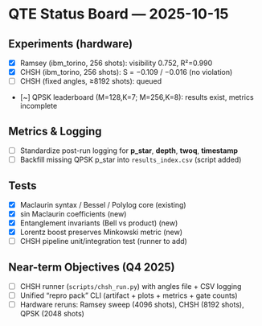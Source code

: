 # QTE Status Board — 2025-10-15

## Experiments (hardware)
- [x] Ramsey (ibm_torino, 256 shots): visibility 0.752, R²=0.990
- [x] CHSH (ibm_torino, 256 shots): S = −0.109 / −0.016 (no violation)
- [ ] CHSH (fixed angles, ≥8192 shots): queued
- [~] QPSK leaderboard (M=128,K=7; M=256,K=8): results exist, metrics incomplete

## Metrics & Logging
- [ ] Standardize post-run logging for **p_star**, **depth**, **twoq**, **timestamp**
- [ ] Backfill missing QPSK p_star into `results_index.csv` (script added)

## Tests
- [x] Maclaurin syntax / Bessel / Polylog core (existing)
- [x] sin Maclaurin coefficients (new)
- [x] Entanglement invariants (Bell vs product) (new)
- [x] Lorentz boost preserves Minkowski metric (new)
- [ ] CHSH pipeline unit/integration test (runner to add)

## Near-term Objectives (Q4 2025)
- [ ] CHSH runner (`scripts/chsh_run.py`) with angles file + CSV logging
- [ ] Unified “repro pack” CLI (artifact + plots + metrics + gate counts)
- [ ] Hardware reruns: Ramsey sweep (4096 shots), CHSH (8192 shots), QPSK (2048 shots)
